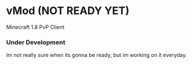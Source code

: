 # vMod (NOT READY YET)
Minecraft 1.8 PvP Client 


### Under Development
Im not really sure when its gonna be ready, but im working on it everyday.
